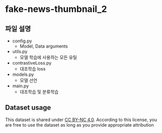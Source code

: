 # fake-news-thumbnail_2

## 파일 설명
* config.py 
  * Model, Data arguments
* utils.py
  * 모델 학습에 사용하는 모든 유틸
* contrastiveLoss.py
  * 대조학습 loss
* models.py
  * 모델 선언
* main.py
  * 대조학습 및 분류학습 


## Dataset usage
This dataset is shared under [CC BY-NC 4.0](https://creativecommons.org/licenses/by-nc/4.0/deed.en). According to this license, you are free to use the dataset as long as you provide appropriate attribution
